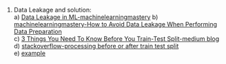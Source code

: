 1. Data Leakage and solution:<br>
   a) <a href="https://machinelearningmastery.com/data-leakage-machine-learning/">Data Leakage in ML-machinelearningmastery</a>
   b) <a href="https://machinelearningmastery.com/data-preparation-without-data-leakage/">machinelearningmastery-How to Avoid Data Leakage When Performing Data Preparation</a><br>
   c) <a href="https://towardsdatascience.com/3-things-you-need-to-know-before-you-train-test-split-869dfabb7e50">3 Things You Need To Know Before You Train-Test Split-medium blog</a><br>
   d) <a href="https://stackoverflow.com/questions/57693333/processing-before-or-after-train-test-split">stackoverflow-processing before or after train test split</a><br>
   e) <a href="https://stackabuse.com/python-for-nlp-multi-label-text-classification-with-keras">example</a>
